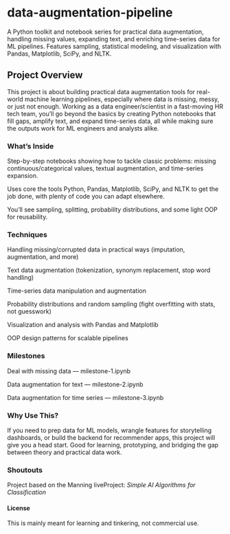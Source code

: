 # data-augmentation-pipeline
A Python toolkit and notebook series for practical data augmentation, handling missing values, expanding text, and enriching time-series data for ML pipelines. Features sampling, statistical modeling, and visualization with Pandas, Matplotlib, SciPy, and NLTK.


## Project Overview
This project is about building practical data augmentation tools for real-world machine learning pipelines, especially where data is missing, messy, or just not enough. Working as a data engineer/scientist in a fast-moving HR tech team, you’ll go beyond the basics by creating Python notebooks that fill gaps, amplify text, and expand time-series data, all while making sure the outputs work for ML engineers and analysts alike.

### What’s Inside
Step-by-step notebooks showing how to tackle classic problems: missing continuous/categorical values, textual augmentation, and time-series expansion.

Uses core the tools Python, Pandas, Matplotlib, SciPy, and NLTK to get the job done, with plenty of code you can adapt elsewhere.

You’ll see sampling, splitting, probability distributions, and some light OOP for reusability.

### Techniques
Handling missing/corrupted data in practical ways (imputation, augmentation, and more)

Text data augmentation (tokenization, synonym replacement, stop word handling)

Time-series data manipulation and augmentation

Probability distributions and random sampling (fight overfitting with stats, not guesswork)

Visualization and analysis with Pandas and Matplotlib

OOP design patterns for scalable pipelines

### Milestones
Deal with missing data — milestone-1.ipynb

Data augmentation for text — milestone-2.ipynb

Data augmentation for time series — milestone-3.ipynb

### Why Use This?
If you need to prep data for ML models, wrangle features for storytelling dashboards, or build the backend for recommender apps, this project will give you a head start. Good for learning, prototyping, and bridging the gap between theory and practical data work.

### Shoutouts

Project based on the Manning liveProject: _Simple AI Algorithms for Classification_

#### License

This is mainly meant for learning and tinkering, not commercial use.

